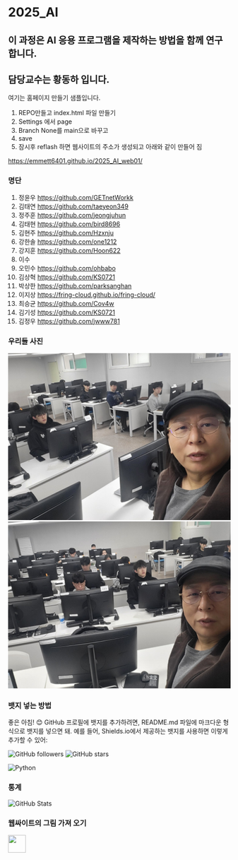 # 2025_AI
## 이 과정은 AI 응용 프로그램을 제작하는 방법을 함께 연구합니다. 
## 담당교수는 황동하 입니다. 
여기는 홈페이지 만들기 샘플입니다. 
1. REPO만들고 index.html 파일 만들기 
2. Settings 에서 page
3. Branch None를 main으로 바꾸고
4. save
5. 잠시후 reflash 하면 웹사이트의 주소가 생성되고 아래와 같이 만들어 짐
   
https://emmett6401.github.io/2025_AI_web01/

### 명단
1. 정윤우 https://github.com/GETnetWorkk
2. 김태연 https://github.com/taeyeon349
3. 정주훈 https://github.com/jeongjuhun
4. 김태현 https://github.com/bird8696
5. 김현주 https://github.com/Hzxnju
6. 강한솔 https://github.com/one1212
7. 강지훈 https://github.com/Hoon622
8. 이수
9. 오민수 https://github.com/ohbabo
10. 김상혁 https://github.com/KS0721 
11. 박상한 https://github.com/parksanghan
12. 이지상                                   https://fring-cloud.github.io/fring-cloud/
13. 최승균  https://github.com/Cov4w
14. 김기성 https://github.com/KS0721 
15. 김정우  https://github.com/jwww781

### 우리들 사진
![이미지 1](image/1.jpg)
![이미지 2](image/2.jpg)


### 뱃지 넣는 방법
좋은 아침! 😊 GitHub 프로필에 뱃지를 추가하려면, 
README.md 파일에 마크다운 형식으로 뱃지를 넣으면 돼. 
예를 들어, Shields.io에서 제공하는 뱃지를 사용하면 이렇게 추가할 수 있어:


![GitHub followers](https://img.shields.io/github/followers/Emmett6401?style=social)
![GitHub stars](https://img.shields.io/github/stars/Emmett6401?style=social)

![Python](https://img.shields.io/badge/Python-3776AB?style=for-the-badge&logo=python&logoColor=white)

### 통계 
![GitHub Stats](https://github-readme-stats.vercel.app/api?username=Emmett6401&show_icons=true&theme=radical)

### 웹싸이트의 그림 가져 오기 
<img src="https://cdn.jsdelivr.net/npm/simple-icons@v8/icons/github.svg" width="40" height="40" />
